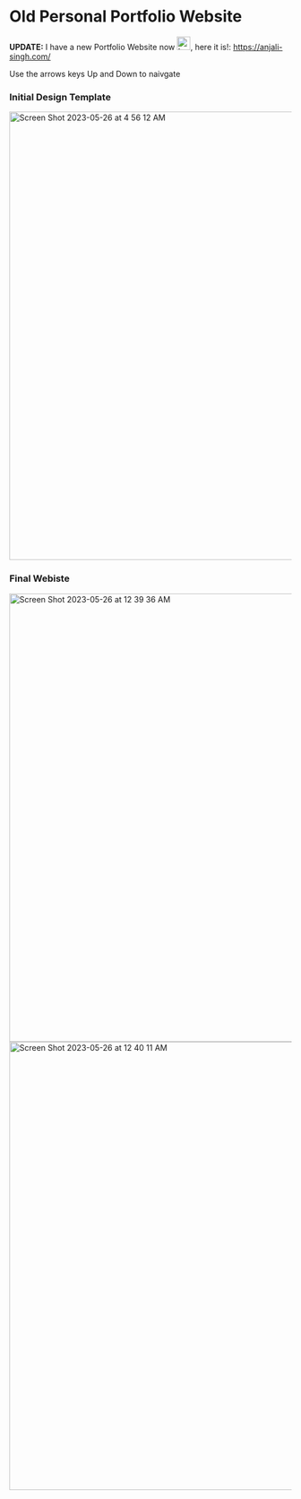 # Old Personal Portfolio Website
**UPDATE:** I have a new Portfolio Website now <a href="https://emoji.gg/emoji/4221-bobacat"><img src="https://cdn3.emoji.gg/emojis/4221-bobacat.gif" width="24px" height="24px" alt="bobacat"></a>, here it is!: https://anjali-singh.com/

Use the arrows keys Up and Down to naivgate 

### Initial Design Template
<img width="800" alt="Screen Shot 2023-05-26 at 4 56 12 AM" src="https://github.com/anjalis-ingh/anjalis-ingh.github.io/assets/96373072/0bfe37e3-a754-4206-a5cd-9a3c8ab8069f">

### Final Webiste 
<img width="800" alt="Screen Shot 2023-05-26 at 12 39 36 AM" src="https://github.com/anjalis-ingh/anjalis-ingh.github.io/assets/96373072/2df899fb-4df6-4f19-b955-908be55a9778">
<img width="800" alt="Screen Shot 2023-05-26 at 12 40 11 AM" src="https://github.com/anjalis-ingh/anjalis-ingh.github.io/assets/96373072/c5d7e9df-b4dd-479a-a456-ceff4793ff1a">
